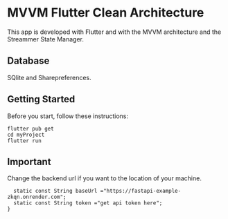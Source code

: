 # MVVM Flutter Clean Architecture

This app is developed with Flutter and with the MVVM architecture and the Streammer State Manager.

## Database

SQlite and Sharepreferences.

## Getting Started

Before you start, follow these instructions:

```
flutter pub get
cd myProject
flutter run
```

## Important
Change the backend url if you want to the location of your machine.
```class Constant{
  static const String baseUrl ="https://fastapi-example-zkqn.onrender.com";
  static const String token ="get api token here";
}
```
